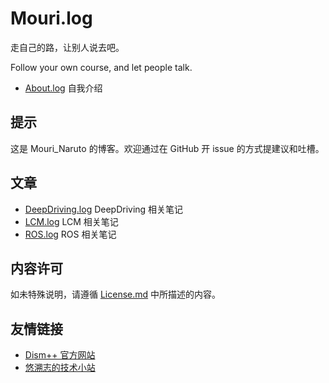 ﻿# Mouri.log

走自己的路，让别人说去吧。

Follow your own course, and let people talk.

- [About.log](About.log/ReadMe.md) 自我介绍

## 提示
这是 Mouri_Naruto 的博客。欢迎通过在 GitHub 开 issue 的方式提建议和吐槽。

## 文章
- [DeepDriving.log](DeepDriving.log/Readme.md) DeepDriving 相关笔记
- [LCM.log](LCM.log/Readme.md) LCM 相关笔记
- [ROS.log](ROS.log/Readme.md) ROS 相关笔记

## 内容许可
如未特殊说明，请遵循 [License.md](License.md) 中所描述的内容。

## 友情链接
- [Dism++ 官方网站](http://www.chuyu.me/)
- [悠溯志的技术小站](https://yszhblog.github.io/)
